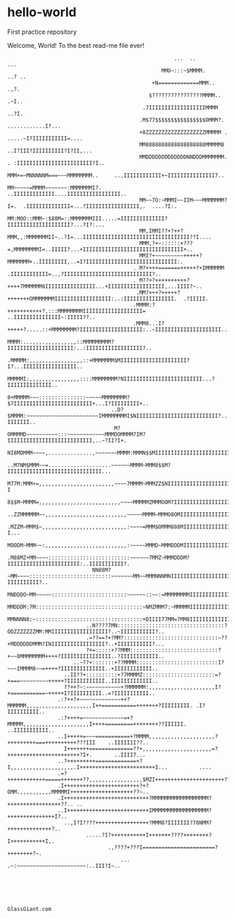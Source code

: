 # hello-world
First practice repository

Welcome, World! To the best read-me file ever! 


                                                                                                                                            
                                                                                                                                            
                                                                                                                                            
                                                                                                                                            
                                                         ...  ..                                    ...                                     
                                                     MMO~:::~$MMMM.                                ..? ..                                   
                                                  +N=============MMM..                             .,?.                                     
                                                 $????????????????MMMM..                           .~I..                                    
                                               .7IIIIIIIIIIIIIIIIIIMMMM                           ..?I.                                     
                                              .M$77$$$$$$$$$$$$$$$$OMMM?.               ............I?...                                   
                                              +8ZZZZZZZZZZZZZZZZZZZMMMMM .           .....~I?IIIIIIIIIII=....                               
                                              MM8888888888888888888MMMMM8            ..I?III?IIIIIIIIII?I?II,...                            
                                              MMDDDDDDDDDDDDDNNDDDMMMMMMM.        . :IIIIIIIIIIIIIIIIIIIIIIII?I..                           
                                            . MMM+=~MNNNNNM===~~~MMMMMMMM..     ..,IIIIIIIIIIII+~IIIIIIIIIIIIIII7..                         
                                              MM~~~~~=MMMM~~~~~~~:MMMMMMMI?.   ..IIIIIIIIIIIII....IIIIIIIIIIIIIIIII..       .               
                                              MM~~7O:~MMMI~~IIM~~~MMMMMMM?I=.  .IIIIIIIIIIIIII=...?IIIIIIIIIIIIIIIII,.  ....?I:.            
                                              MM:MOO::MMM~:$88M=::MMMMMMMIII.....=IIIIIIIIIIIIII?IIIIIIIIIIIIIIIIIIII?...?I?:...            
                                              MM,IMMI??+?++?MMM,,:MMMMMMMII~..?I=...IIIIIIIIIIIIIIIIIIIIIIIIIIIIIIIIII??I....               
                                              MMM,?+~::::::+???=,MMMMMMMMI=..IIIII?...+IIIIIIIIIIIIIIIIIIIIIIIIIIIIIIII+..                  
                                              MMI?+~~~~~~~~~+++++?MMMMMMM+..IIIIIIIII,..=I?IIIIIIIIIIIIIIIIIIIIIIIIIIIII:.                  
                                            . M?++++=======+++++?+IMMMMMM .IIIIIIIIIIII=..,?IIIIIIIIIIIIIIIIIIIIIIIIIIII?..                 
                                            . M??+?++++++++++?++++7MMMMMM8IIIIIIIIIIIIIIII...+IIIIIIIIIIIIIIIIII,...IIII?~..                
                                             .MM?+++?+++++?+++++++OMMMMMMMIIIIIIIIIIIIIIIIII:..:IIIIIIIIIIIIIIII.  .?IIIII.                 
                                            .MMMM:?+++++++++++?,:::MMMMMMMMIIIIIIIIIIIIIIIIIII= ..IIIIIIIIIIIIIII~:IIIII??..                
                                            .MMM8...I?+++++?.....::+MMMMMMMM?IIIIIIIIIIIIIIIIIIII:..~IIIIIIIIIIIIIIIIIIIII..                
                                            MMMM:...,,,.,,,,,,,,,,::MMMMMMMMM?IIIIIIIIIIIIIIIIIIIII:..:IIIIIIIIIIIIIIIIII?..                
                                          .MMMMM:,,,,,,,,,,,,,,,,,::+MMMMMMM$MIIIIIIIIIIIIIIIIIIIII?I?...IIIIIIIIIIIIIIIII..                
                                          MMMMMI:,,,,,,,,,,,,,,,,::::MMMMMMMM?NIIIIIIIIIIIIIIIIIIIIIIIII...?IIIIIIIIIIIIII..                
                                        8+MMMMM~~~:::::::::::::::~~~~~MMMMMMMM?$7IIIIIIIIIIIIIIIIIIIIIIIII+...I?IIIIIIIII+..                
                                     ..D?$MMMM:~~~~~~~~~~~~~~~~~~~~~~~IMMMMMMMMI$NIIIIIIIIIIIIIIIIIIIIIIIIII?...I?IIIIIII..                 
                                      M?OMMMMD~~~~~~~~~~:::~~~~~~~~~~~~MMMDOMMMM7IM?IIIIIIIIIIIIIIIIIIIIIIIIIII,..~?II?I+.                  
                                     NI8MDMMM~~~~,..............,~~~~~~~MMMM:MMMN$$MIIIIIIIIIIIIIIIIIIIIIIIIIIIII+...II+                    
                                  ..M7NM$MMM~~=....................~~~~~~MMMM~MMM8$$M?IIIIIIIIIIIIIIIIIIIIIIIIIIIIII...                     
                                   M77M:MMM+=,,,,,,,,,,,,,,,,,,,,,,,,~~~~7MMMM~MMMZZ$NIIIIIIIIIIIIIIIIIIIIIIIIIIIIII?I                      
                                  8$$M~MMMM=,,,,,,,,,,,,,,,,,,,,,,,,,,~~~~MMMMMZMMMOOM7IIIIIIIIIIIIIIIIIIIIIIIIIIIII?........               
                                ..ZZMMMMMM~~,,,,,,,,,,,,,,,,,,,,,,,,,,~~~~~MMMM~MMMO8OMIIIIIIIIIIIIIIIIIIIIIIIIIIII=..IIIIIII.              
                                .MZZM~MMM$~,,,,,,,,,,,,,,,,,,,,,,,,,,,:~~~~=MMM$OMMM888MIIIIIIIIIIIIIIIIIIIIIIIIII+..IIIIIII?I...           
                                MOODM~MMM~~:,,,,,,,,,,,,,,,,,,,,,,,,,,:~~~~~MMMD~MMMDDDMIIIIIIIIIIIIIIIIIIIIIIIII~..IIIIIIIIII?..           
                               .M88MZ+MM~~~~::::::::::::::::::::::::::~~~~~~7MMZ~MMMDDDM?IIIIIIIIIIIIIIIIIIIIIII:..IIIIIIIIIII?.            
                               NN88M?~MM~~~~::::::::::::::::::::::::::~~~~~~~MM~~MMMNNNMNIIIIIIIIIIIIIIIIIIIIII~.:?IIIIIIIIII?..            
                               MNDDDO~MM~~~~~::::::::::::::::::::::::~~~~~~::~~:=MMMMMMMMIIIIIIIIIIIIIIIIIIIII,.,IIIIIIIIIIII..             
                               MMDDDM:7M::::::::::::::::::::::::::::::::::~NMZMMM7:~MMMMMIIIIIIIIIIIIIIIIIIII:..IIIIIIIIIIII..              
                               MMNNNN8:~::::::::::::::::::::::::::::::::::+DIIII77MM=7MM8IIIIIIIIIIIIIIIIIII..=IIIIIIIIIIII..               
                             ..N????7MN::::::::::::::::::::::::::::::::::?ODZZZZZZZMM:MMIIIIIIIIIIIIIIIIII?..~IIIIIIIIIII?..                
                             .=??==?+?MM?::::::::::::::::::::::::::::::~??+MDDDDDDMMM?INIIIIIIIIIIIIIIIII?..+IIIIIIIIIII?...                
                             ?+=:::::+??MMM::::::::::::::::::::::::::::?+~~8MMMMMMMM++++?IIIIIIIIIIIIIIII..?IIIIIIIIIIII..                  
                         ..~??+:::::::+??MMMM::::::::::::::::::::::::::I?~~~IMMMM8~~=++++?IIIIIIIIIIIIII..+IIIIIIIIIIII..                   
                      ..II??+::::::::::+?7MMMMZ:::::::::::::::::::::::=?+===~~~~~~~~~+++++?IIIIIIIIIIII..IIIIIIIIIIIII..                    
                      ??++?~:~~~~~~~~~~~+?MMMMMM:,,,,,,,,,,,,,,,,,,,,,I?+===========~+++++I?IIIIIIIIII..=?IIIIIIIIIII..                     
                    .:?++?+~~~~~~~~~~~~~++?MMMMMM,,,,,,,,,,,,,,,,,,,,,I++===========+++++++?IIIIIIIII. .I?IIIIIIIIII..                      
                    .:?++++=~~~~~~~~~~~~~=+?MMMMM,,,,,,,,,,,,,,,,,,,,,I++++=========++++++++??IIIIII. ..IIIIIIIIIII..                       
                    ..I+++++=~~~===========+?MMMM,,,,,,,,,,,,,,,,,,,,,?+++++++++===++++++++++???III    ..IIIIIII??..                        
                      I+++++++==============??+,,,,,,,,,,,,,,,,,,,,,,=?+++++++++++++++++++++++?I+.       ..IIII7...                         
                    ..?+++++++++=============+?I,,,,,,,,,,,,,,,,,,,,.I++++++++++++++++++++++++I...          ....                            
                    .=?++++++++++++=====+++++++??,,,,,,,,,,,,,,,,,$MZI++++++++++++++++++++++??                                              
                    .I++++++++++++++++++++++++?+?OMM.,,,,,,,,,,MMMMMI++++++++++++++++++++??~..                                              
                    .I+++++++++++++++++++++++++++?MMMMMMMMMMMMMMMMMM?+++++++++++++++++??.. ..                                               
                    ..I++++++++++++++++++++++++++IMMMMMMMMMMMMMMMMMM?+++++++++++++++I?..                                                    
                      ..,I?I????+++++++++++++++++?MMM8?IIIIIII?78NMM?++++++++++++++?..                                                      
                             .....?I?+++++++++++I+++++++????++++++++?I+++++++++++I,.                                                        
                                    .,????+???I=======================?++++++++?~.                                                          
                                        ... .~:~~~~~~~~~~~~~~~~~~~~~~:..III?I~..                                                            
                                                                                                                                            
                                                                                                                                            
                                                                                                                                            
                                                                                                                                            
                                                                                                                                            
                                                                                                                             GlassGiant.com
